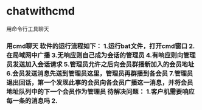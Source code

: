 # chatwithcmd
用命令行工具聊天
<h3>用cmd聊天
软件的运行流程如下：
1.运行bat文件，打开cmd窗口
2.在局域网中广播
3.无响应则自己成为会话的管理员
4.有响应则向管理员发送加入会话请求
5.管理员允许之后向会员群播新加入的会员地址
6.会员发送消息先送到管理员这里，管理员再群播到各会员
7.管理员退出回话，第一个发现此事的会员向各会员广播这一消息，并将会员地址队列中的下一个会员作为管理员
待解决问题：
1.客户机需要响应每一条的消息吗
2.